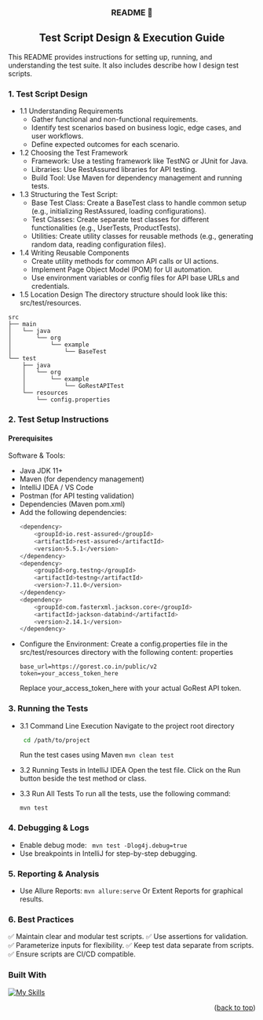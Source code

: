 <a id="readme-top"></a>
<h3 align="center">
README</a> 👋
</h3>

<h2 align="center">
Test Script Design & Execution Guide
</h2> 
This README provides instructions for setting up, running, and understanding the test suite. It also includes describe how I design test scripts.

### 1. Test Script Design

- 1.1 Understanding Requirements
  * Gather functional and non-functional requirements.
  * Identify test scenarios based on business logic, edge cases, and user workflows.
  * Define expected outcomes for each scenario.
- 1.2 Choosing the Test Framework  
  * Framework: Use a testing framework like TestNG or JUnit for Java.
  * Libraries: Use RestAssured libraries for API testing.
  * Build Tool: Use Maven  for dependency management and running tests.
- 1.3 Structuring the Test Script:  
  * Base Test Class: Create a BaseTest class to handle common setup (e.g., initializing RestAssured, loading configurations).
  * Test Classes: Create separate test classes for different functionalities (e.g., UserTests, ProductTests).
  * Utilities: Create utility classes for reusable methods (e.g., generating random data, reading configuration files).
- 1.4 Writing Reusable Components
  * Create utility methods for common API calls or UI actions.
  * Implement Page Object Model (POM) for UI automation.
  * Use environment variables or config files for API base URLs and credentials.
- 1.5 Location Design
    The directory structure should look like this: src/test/resources.
```
src
├── main
│   └── java
│       └── org
│           └── example
│               └── BaseTest
└── test
    ├── java
    │   └── org
    │       └── example
    │           └── GoRestAPITest
    └── resources
        └── config.properties
```


### 2. Test Setup Instructions

#### Prerequisites
  Software & Tools:
  - Java JDK 11+
  - Maven (for dependency management)
  - IntelliJ IDEA / VS Code
  - Postman (for API testing validation)
  - Dependencies (Maven pom.xml)
  - Add the following dependencies:
    ```sh
    <dependency>
        <groupId>io.rest-assured</groupId>
        <artifactId>rest-assured</artifactId>
        <version>5.5.1</version>
    </dependency>
    <dependency>
        <groupId>org.testng</groupId>
        <artifactId>testng</artifactId>
        <version>7.11.0</version>
    </dependency>
    <dependency>
        <groupId>com.fasterxml.jackson.core</groupId>
        <artifactId>jackson-databind</artifactId>
        <version>2.14.1</version>
    </dependency>
    ```
  - Configure the Environment:
    Create a config.properties file in the src/test/resources directory with the following content:
    properties
    ```
    base_url=https://gorest.co.in/public/v2
    token=your_access_token_here
     ```
    Replace your_access_token_here with your actual GoRest API token.

### 3. Running the Tests

- 3.1 Command Line Execution
    Navigate to the project root directory
    ```sh
     cd /path/to/project
    ```
    Run the test cases using Maven
     ```mvn clean test```
 
- 3.2 Running Tests in IntelliJ IDEA 
    Open the test file.
    Click on the Run button beside the test method or class.
- 3.3 Run All Tests
    To run all the tests, use the following command:
    ```
    mvn test
    ```

### 4. Debugging & Logs
- Enable debug mode:
    ``` mvn test -Dlog4j.debug=true```
- Use breakpoints in IntelliJ for step-by-step debugging.

### 5. Reporting & Analysis
- Use Allure Reports:
 ```mvn allure:serve```
Or Extent Reports for graphical results.

### 6. Best Practices
✅ Maintain clear and modular test scripts. ✅ Use assertions for validation. ✅ Parameterize inputs for flexibility. ✅ Keep test data separate from scripts. ✅ Ensure scripts are CI/CD compatible.

### Built With
[![My Skills](https://skillicons.dev/icons?i=java,idea,nodejs,maven&theme=dark)](https://skillicons.dev)

<p align="right">(<a href="#readme-top">back to top</a>)</p>
